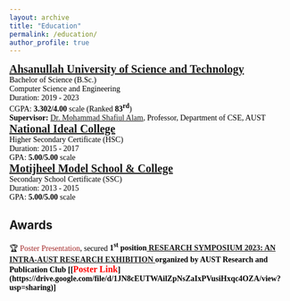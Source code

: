 ```yaml
---
layout: archive
title: "Education"
permalink: /education/
author_profile: true
---
```

<!-- M.Sc. 
<span style="color:black; font-size:20px"><b><a href="https://cse.buet.ac.bd/" target="_blank">Bangladesh University of Engineering and Technology</a></b></span><br/>
Master of Science (M.Sc.) in Computer Science and Engineering <br/>
Duration: 2021 - present <br/>
CGPA: <b>3.83/4.00</b> scale <br/>
Supervisor: <a style="color:brown;" href="https://cse.buet.ac.bd/faculty_list/detail/rifat">Dr. Rifat Shahriyar</a><br/>
-->

<!-- B.Sc. -->
<span style="font-family:Georgia; color:black;">
<span style="color:black; font-size:20px; font-family:Calisto MT"><b><a href="https://aust.edu" target="_blank">Ahsanullah University of Science and Technology</a></b></span><br/>
Bachelor of Science (B.Sc.)<br/>
Computer Science and Engineering <br/>
Duration: 2019 - 2023 <br/>
CGPA: <b>3.302/4.00</b> scale (Ranked <b>83<sup>rd</sup></b>) <br/>
<b>Supervisor:</b> <a href="https://www.aust.edu/cse/faculty_member/dr_mohammad_shafiul_alam" target="_blank">Dr. Mohammad Shafiul Alam</a>, Professor, Department of CSE, AUST
</span>

<!-- HSC -->
<span style="font-family:Georgia; color:black;">
<span style="color:black; font-size:20px"><b><a href="https://www.facebook.com/nic132078/" target="_blank">National Ideal College</a></b></span><br/>
Higher Secondary Certificate (HSC)<br/>
Duration: 2015 - 2017 <br/>
GPA: <b>5.00/5.00</b> scale <br/>
</span>

<!-- SSC -->
<span style="font-family:Georgia; color:black;">
<span style="color:black; font-size:20px"><b><a href="https://mmodel.edu.bd/" target="_blank">Motijheel Model School & College</a></b></span><br/>
Secondary School Certificate (SSC) <br/>
Duration: 2013 - 2015 <br/>
GPA: <b>5.00/5.00</b> scale <br/>
</span>

## Awards
<span style="font-family:Georgia; color:black">
🏆 <span style="color:brown">Poster Presentation</span>, secured <b>1<sup>st</sup> position<a href="https://aust.edu/events/1996" target="_blank"> RESEARCH SYMPOSIUM 2023: AN INTRA-AUST RESEARCH EXHIBITION </a> organized by AUST Research and Publication Club [[<span style ="color:red"><font size="3">Poster Link</font></span>](https://drive.google.com/file/d/1JN8cEUTWAilZpNsZaIxPVusiHxqc4OZA/view?usp=sharing)]<br/>
<!-- 🏆 <span style="color:brown">Khan Bahadur Ahsanullah Medal</span>, Ahsanullah University of Science and Technology, 24 July, 2023 <br/> -->
<!-- 🏆 <span style="color:brown">Best Paper Award</span>, 2023 International Conference on Electrical, Computer and Communication Engineering (ECCE) <br/>
🏆 <span style="color:brown">Dean's List of Honor (Ranked <b>1<sup>st</sup></b>)</span>, Ahsanullah University of Science and Technology, 22 December, 2018<br/>
🏆 <span style="color:brown">Government Scholarship</span>, SSC, Dhaka Board, 2011 <br/>
🏆 <span style="color:brown">Government Scholarship</span>, JSC, Dhaka Board, 2008 <br/> -->
<!-- </span>  -->
